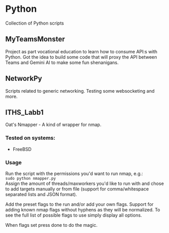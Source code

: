 # Python
Collection of Python scripts

## MyTeamsMonster
Project as part vocational education to learn how to consume API:s with Python.
Got the idea to build some code that will proxy the API between Teams and Gemini AI
to make some fun shenanigans.

## NetworkPy
Scripts related to generic networking. Testing some websocketing and more.

## ITHS_Labb1
Oat's Nmapper - A kind of wrapper for nmap.

### Tested on systems:
* FreeBSD

### Usage
Run the script with the permissions you'd want to run nmap, e.g.:<br/>
`sudo python nmapper.py`<br/>
Assign the amount of threads/maxworkers you'd like to run with
and chose to add targets manually or from file (support for comma/whitespace separated lists and JSON format).

Add the preset flags to the run and/or add your own flags.
Support for adding known nmap flags without hyphens as they will be normalized.
To see the full list of possible flags to use simply display all options.

When flags set press done to do the magic.
